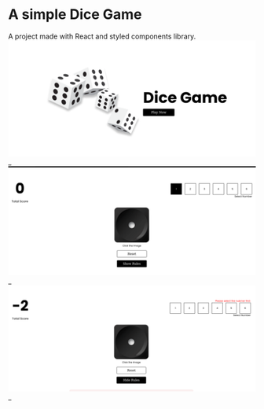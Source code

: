 # A simple Dice Game

A project made with React and styled components library. 
![Alt Start](/public/repo/start.png)_
![Alt Main](/public/repo/main.png)_
![Alt Error](/public/repo/error.png)_